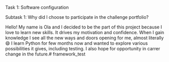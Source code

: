 Task 1: Software configuration

Subtask 1: Why did I choose to participate in the challenge portfolio?

Hello! My name is Ola and I decided to be the part of this project because I love to learn new skills. It drives my motivation and confidence. When I gain knowledge I see all the new ways and doors opening for me, almost literally 😄 I learn Python for few months now and wanted to explore various possibilities it gives, including testing. I also hope for opportunity in carrer change in the future.# framework_test
